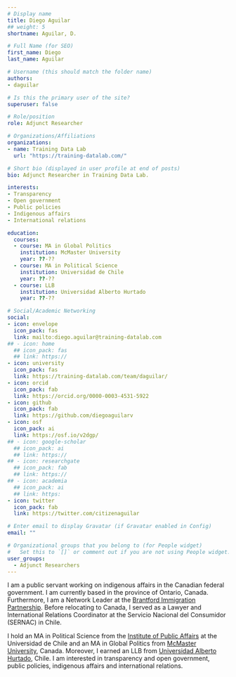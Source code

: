 ```yaml
---
# Display name
title: Diego Aguilar
## weight: 5
shortname: Aguilar, D.

# Full Name (for SEO)
first_name: Diego
last_name: Aguilar

# Username (this should match the folder name)
authors:
- daguilar

# Is this the primary user of the site?
superuser: false

# Role/position
role: Adjunct Researcher

# Organizations/Affiliations
organizations:
- name: Training Data Lab
  url: "https://training-datalab.com/"

# Short bio (displayed in user profile at end of posts)
bio: Adjunct Researcher in Training Data Lab.

interests:
- Transparency
- Open government
- Public policies
- Indigenous affairs 
- International relations

education:
  courses:
  - course: MA in Global Politics
    institution: McMaster University
    year: ??-??
  - course: MA in Political Science
    institution: Universidad de Chile
    year: ??-??
  - course: LLB
    institution: Universidad Alberto Hurtado
    year: ??-??

# Social/Academic Networking
social:
- icon: envelope
  icon_pack: fas
  link: mailto:diego.aguilar@training-datalab.com
## - icon: home
  ## icon_pack: fas
  ## link: https://
- icon: university
  icon_pack: fas
  link: https://training-datalab.com/team/daguilar/
- icon: orcid
  icon_pack: fab
  link: https://orcid.org/0000-0003-4531-5922
- icon: github
  icon_pack: fab
  link: https://github.com/diegoaguilarv
- icon: osf
  icon_pack: ai
  link: https://osf.io/v2dgp/
## - icon: google-scholar
  ## icon_pack: ai
  ## link: https://
## - icon: researchgate
  ## icon_pack: fab
  ## link: https://
## - icon: academia
  ## icon_pack: ai
  ## link: https:
- icon: twitter
  icon_pack: fab
  link: https://twitter.com/citizenaguilar

# Enter email to display Gravatar (if Gravatar enabled in Config)
email: ""

# Organizational groups that you belong to (for People widget)
#   Set this to `[]` or comment out if you are not using People widget.
user_groups:
  - Adjunct Researchers
---
```


I am a public servant working on indigenous affairs in the Canadian federal government. I am currently based in the province of Ontario, Canada. Furthermore, I am a Network Leader at the [Brantford Immigration Partnership](https://www.brantford.ca/en/things-to-do/brantford-immigration-partnership.aspx). Before relocating to Canada, I served as a Lawyer and International Relations Coordinator at the Servicio Nacional del Consumidor (SERNAC) in Chile.

I hold an MA in Political Science from the [Institute of Public Affairs](https://inap.uchile.cl/) at the Universidad de Chile and an MA in Global Politics from [McMaster University](https://socialsciences.mcmaster.ca/), Canada. Moreover, I earned an LLB from [Universidad Alberto Hurtado](https://derecho.uahurtado.cl/), Chile. I am interested in transparency and open government, public policies, indigenous affairs and international relations.
